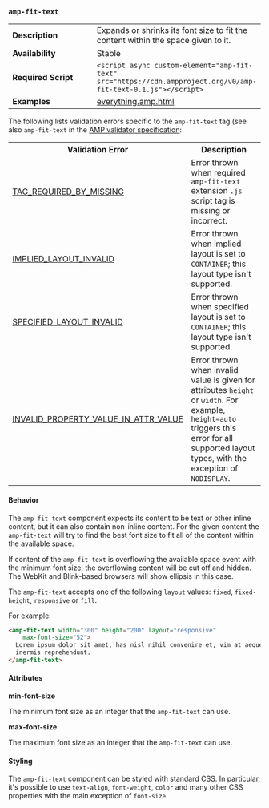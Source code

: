 <!---
Copyright 2015 The AMP HTML Authors. All Rights Reserved.

Licensed under the Apache License, Version 2.0 (the "License");
you may not use this file except in compliance with the License.
You may obtain a copy of the License at

      http://www.apache.org/licenses/LICENSE-2.0

Unless required by applicable law or agreed to in writing, software
distributed under the License is distributed on an "AS-IS" BASIS,
WITHOUT WARRANTIES OR CONDITIONS OF ANY KIND, either express or implied.
See the License for the specific language governing permissions and
limitations under the License.
-->

### <a name="amp-fit-text"></a> `amp-fit-text`

<table>
  <tr>
    <td width="40%"><strong>Description</strong></td>
    <td>Expands or shrinks its font size to fit the content within the space given to it.</td>
  </tr>
  <tr>
    <td width="40%"><strong>Availability</strong></td>
    <td>Stable</td>
  </tr>
  <tr>
    <td width="40%"><strong>Required Script</strong></td>
    <td><code>&lt;script async custom-element="amp-fit-text" src="https://cdn.ampproject.org/v0/amp-fit-text-0.1.js">&lt;/script></code></td>
  </tr>
  <tr>
    <td width="40%"><strong>Examples</strong></td>
    <td><a href="https://github.com/ampproject/amphtml/blob/master/examples/everything.amp.html">everything.amp.html</a></td>
  </tr>
</table>

The following lists validation errors specific to the `amp-fit-text` tag
(see also `amp-fit-text` in the [AMP validator specification](https://github.com/ampproject/amphtml/blob/master/validator/validator.protoascii):

<table>
  <tr>
    <th width="40%"><strong>Validation Error</strong></th>
    <th>Description</th>
  </tr>
  <tr>
    <td width="40%"><a href="/docs/reference/validation_errors.html#tag-required-by-another-tag-is-missing">TAG_REQUIRED_BY_MISSING</a></td>
    <td>Error thrown when required <code>amp-fit-text</code> extension <code>.js</code> script tag is missing or incorrect.</td>
  </tr>
  <tr>
    <td width="40%"><a href="/docs/reference/validation_errors.html#implied-layout-isnt-supported-by-amp-tag">IMPLIED_LAYOUT_INVALID</a></td>
    <td>Error thrown when implied layout is set to <code>CONTAINER</code>; this layout type isn't supported.</td>
  </tr>
  <tr>
    <td width="40%"><a href="/docs/reference/validation_errors.html#specified-layout-isnt-supported-by-amp-tag">SPECIFIED_LAYOUT_INVALID</a></td>
    <td>Error thrown when specified layout is set to <code>CONTAINER</code>; this layout type isn't supported.</td>
  </tr>
  <tr>
    <td width="40%"><a href="/docs/reference/validation_errors.html#invalid-property-value">INVALID_PROPERTY_VALUE_IN_ATTR_VALUE</a></td>
    <td>Error thrown when invalid value is given for attributes <code>height</code> or <code>width</code>. For example, <code>height=auto</code> triggers this error for all supported layout types, with the exception of <code>NODISPLAY</code>.</td>
  </tr>
</table>

#### Behavior

The `amp-fit-text` component expects its content to be text or other inline
content, but it can also contain non-inline content. For the given content
the `amp-fit-text` will try to find the best font size to fit all of the
content within the available space.

If content of the `amp-fit-text` is overflowing the available space event with
the minimum font size, the overflowing content will be cut off and hidden. The
WebKit and Blink-based browsers will show ellipsis in this case.

The `amp-fit-text` accepts one of the following `layout` values: `fixed`,
`fixed-height`, `responsive` or `fill`.

For example:
```html
<amp-fit-text width="300" height="200" layout="responsive"
    max-font-size="52">
  Lorem ipsum dolor sit amet, has nisl nihil convenire et, vim at aeque
  inermis reprehendunt.
</amp-fit-text>
```


#### Attributes

**min-font-size**

The minimum font size as an integer that the `amp-fit-text` can use.

**max-font-size**

The maximum font size as an integer that the `amp-fit-text` can use.


#### Styling

The `amp-fit-text` component can be styled with standard CSS. In particular,
it's possible to use `text-align`, `font-weight`, `color` and many other CSS
properties with the main exception of `font-size`.
